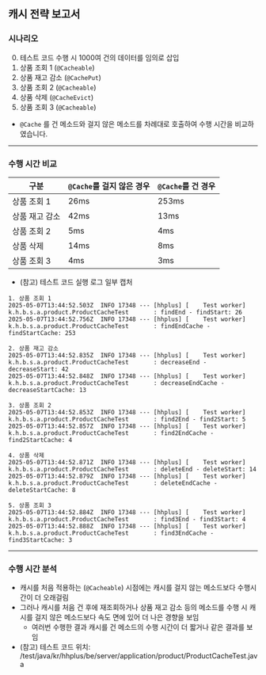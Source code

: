 ## 캐시 전략 보고서

### 시나리오
0. 테스트 코드 수행 시 1000여 건의 데이터를 임의로 삽입  
1. 상품 조회 1 (`@Cacheable`)
2. 상품 재고 감소 (`@CachePut`)
3. 상품 조회 2 (`@Cacheable`)
4. 상품 삭제 (`@CacheEvict`)
5. 상품 조회 3 (`@Cacheable`)
- `@Cache` 를 건 메소드와 걸지 않은 메소드를 차례대로 호출하여 수행 시간을 비교하였습니다.

---
### 수행 시간 비교
| 구분       | `@Cache`를 걸지 않은 경우 | `@Cache`를 건 경우 |
|----------|--------------------|----------------|
| 상품 조회 1  | 26ms               | 253ms          |
| 상품 재고 감소 | 42ms               | 13ms           |            
| 상품 조회 2  | 5ms                | 4ms            |
| 상품 삭제    | 14ms               | 8ms            |
| 상품 조회 3  | 4ms                | 3ms            |
- (참고) 테스트 코드 실행 로그 일부 캡처
```log
1. 상품 조회 1
2025-05-07T13:44:52.503Z  INFO 17348 --- [hhplus] [    Test worker] k.h.b.s.a.product.ProductCacheTest       : findEnd - findStart: 26
2025-05-07T13:44:52.756Z  INFO 17348 --- [hhplus] [    Test worker] k.h.b.s.a.product.ProductCacheTest       : findEndCache - findStartCache: 253

2. 상품 재고 감소
2025-05-07T13:44:52.835Z  INFO 17348 --- [hhplus] [    Test worker] k.h.b.s.a.product.ProductCacheTest       : decreaseEnd - decreaseStart: 42
2025-05-07T13:44:52.848Z  INFO 17348 --- [hhplus] [    Test worker] k.h.b.s.a.product.ProductCacheTest       : decreaseEndCache - decreaseStartCache: 13

3. 상품 조회 2
2025-05-07T13:44:52.853Z  INFO 17348 --- [hhplus] [    Test worker] k.h.b.s.a.product.ProductCacheTest       : find2End - find2Start: 5
2025-05-07T13:44:52.857Z  INFO 17348 --- [hhplus] [    Test worker] k.h.b.s.a.product.ProductCacheTest       : find2EndCache - find2StartCache: 4

4. 상품 삭제
2025-05-07T13:44:52.871Z  INFO 17348 --- [hhplus] [    Test worker] k.h.b.s.a.product.ProductCacheTest       : deleteEnd - deleteStart: 14
2025-05-07T13:44:52.879Z  INFO 17348 --- [hhplus] [    Test worker] k.h.b.s.a.product.ProductCacheTest       : deleteEndCache - deleteStartCache: 8

5. 상품 조회 3
2025-05-07T13:44:52.884Z  INFO 17348 --- [hhplus] [    Test worker] k.h.b.s.a.product.ProductCacheTest       : find3End - find3Start: 4
2025-05-07T13:44:52.888Z  INFO 17348 --- [hhplus] [    Test worker] k.h.b.s.a.product.ProductCacheTest       : find3EndCache - find3StartCache: 3
```

---
### 수행 시간 분석
- 캐시를 처음 적용하는 (`@Cacheable`) 시점에는 캐시를 걸지 않는 메소드보다 수행시간이 더 오래걸림
- 그러나 캐시를 처음 건 후에 재조회하거나 상품 재고 감소 등의 메소드를 수행 시 캐시를 걸지 않은 메소드보다 속도 면에 있어 더 나은 경향을 보임
  - 여러번 수행한 결과 캐시를 건 메소드의 수행 시간이 더 짧거나 같은 결과를 보임
- (참고) 테스트 코드 위치: /test/java/kr/hhplus/be/server/application/product/ProductCacheTest.java